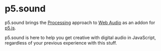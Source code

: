 p5.sound
========

p5.sound brings the [Processing](http://processing.org) approach to [Web Audio](http://w3.org/TR/webaudio/) as an addon for [p5.js](github.com/lmccart/p5.js).

p5.sound is here to help you get creative with digital audio in JavaScript, regardless of your previous experience with this stuff.
